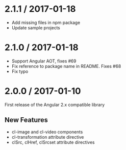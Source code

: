 
2.1.1 / 2017-01-18
==================

  * Add missing files in npm package
  * Update sample projects

2.1.0 / 2017-01-18
==================

  * Support Angular AOT, fixes #69
  * Fix reference to package name in README. Fixes #68
  * Fix typo

2.0.0 / 2017-01-10
==================
First release of the Angular 2.x compatible library

New Features
------------

  * cl-image and cl-video components
  * cl-transformation attribute directive
  * clSrc, clHref, clSrcset attribute directives 
